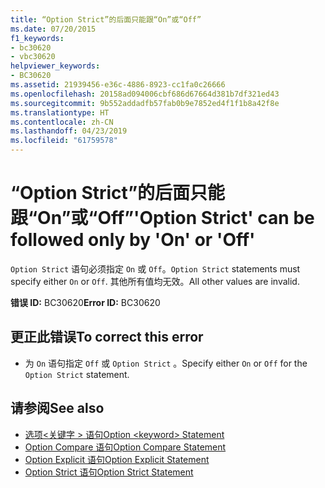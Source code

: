 ```yaml
---
title: “Option Strict”的后面只能跟“On”或“Off”
ms.date: 07/20/2015
f1_keywords:
- bc30620
- vbc30620
helpviewer_keywords:
- BC30620
ms.assetid: 21939456-e36c-4886-8923-cc1fa0c26666
ms.openlocfilehash: 20158ad094006cbf686d67664d381b7df321ed43
ms.sourcegitcommit: 9b552addadfb57fab0b9e7852ed4f1f1b8a42f8e
ms.translationtype: HT
ms.contentlocale: zh-CN
ms.lasthandoff: 04/23/2019
ms.locfileid: "61759578"
---
```

# <a name="option-strict-can-be-followed-only-by-on-or-off"></a><span data-ttu-id="8af79-102">“Option Strict”的后面只能跟“On”或“Off”</span><span class="sxs-lookup"><span data-stu-id="8af79-102">'Option Strict' can be followed only by 'On' or 'Off'</span></span>
<span data-ttu-id="8af79-103">`Option Strict` 语句必须指定 `On` 或 `Off`。</span><span class="sxs-lookup"><span data-stu-id="8af79-103">`Option Strict` statements must specify either `On` or `Off`.</span></span> <span data-ttu-id="8af79-104">其他所有值均无效。</span><span class="sxs-lookup"><span data-stu-id="8af79-104">All other values are invalid.</span></span>  
  
 <span data-ttu-id="8af79-105">**错误 ID:** BC30620</span><span class="sxs-lookup"><span data-stu-id="8af79-105">**Error ID:** BC30620</span></span>  
  
## <a name="to-correct-this-error"></a><span data-ttu-id="8af79-106">更正此错误</span><span class="sxs-lookup"><span data-stu-id="8af79-106">To correct this error</span></span>  
  
- <span data-ttu-id="8af79-107">为 `On` 语句指定 `Off` 或 `Option Strict` 。</span><span class="sxs-lookup"><span data-stu-id="8af79-107">Specify either `On` or `Off` for the `Option Strict` statement.</span></span>  
  
## <a name="see-also"></a><span data-ttu-id="8af79-108">请参阅</span><span class="sxs-lookup"><span data-stu-id="8af79-108">See also</span></span>

- [<span data-ttu-id="8af79-109">选项\<关键字 > 语句</span><span class="sxs-lookup"><span data-stu-id="8af79-109">Option \<keyword> Statement</span></span>](../../visual-basic/language-reference/statements/option-keyword-statement.md)
- [<span data-ttu-id="8af79-110">Option Compare 语句</span><span class="sxs-lookup"><span data-stu-id="8af79-110">Option Compare Statement</span></span>](../../visual-basic/language-reference/statements/option-compare-statement.md)
- [<span data-ttu-id="8af79-111">Option Explicit 语句</span><span class="sxs-lookup"><span data-stu-id="8af79-111">Option Explicit Statement</span></span>](../../visual-basic/language-reference/statements/option-explicit-statement.md)
- [<span data-ttu-id="8af79-112">Option Strict 语句</span><span class="sxs-lookup"><span data-stu-id="8af79-112">Option Strict Statement</span></span>](../../visual-basic/language-reference/statements/option-strict-statement.md)
